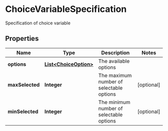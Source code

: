 

# ChoiceVariableSpecification

Specification of choice variable

## Properties

| Name | Type | Description | Notes |
|------------ | ------------- | ------------- | -------------|
|**options** | [**List&lt;ChoiceOption&gt;**](ChoiceOption.md) | The available options |  |
|**maxSelected** | **Integer** | The maximum number of selectable options |  [optional] |
|**minSelected** | **Integer** | The minimum number of selectable options |  [optional] |



